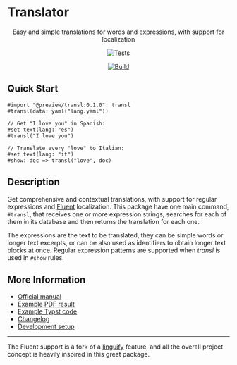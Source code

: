 # Translator

<center>

  Easy and simple translations for words and expressions, with support for localization

  [![Tests](https://github.com/mayconfmelo/transl/actions/workflows/tests.yml/badge.svg?branch=main)](https://github.com/mayconfmelo/transl/actions/workflows/tests.yml)

  [![Build](https://github.com/mayconfmelo/transl/actions/workflows/build.yml/badge.svg)](https://github.com/mayconfmelo/transl/actions/workflows/build.yml)

</center>

## Quick Start

```typ
#import "@preview/transl:0.1.0": transl
#transl(data: yaml("lang.yaml"))

// Get "I love you" in Spanish:
#set text(lang: "es")
#transl("I love you")

// Translate every "love" to Italian:
#set text(lang: "it")
#show: doc => transl("love", doc)
```

## Description

Get comprehensive and contextual translations, with support for regular
expressions and [Fluent](https://projectfluent.org/) localization. This package
have one main command, `#transl`, that receives one or more expression strings,
searches for each of them in its database and then returns the translation for
each one.

The expressions are the text to be translated, they can be simple words or longer
text excerpts, or can be also used as identifiers to obtain longer text blocks at
once. Regular expression patterns are supported when _transl_ is used in `#show`
rules.


## More Information

- [Official manual](https://raw.githubusercontent.com/mayconfmelo/transl/refs/tags/1.1.0/docs/manual.pdf)
- [Example PDF result](https://raw.githubusercontent.com/mayconfmelo/transl/refs/tags/1.1.0/docs/example.pdf)
- [Example Typst code](https://github.com/mayconfmelo/transl/blob/1.1.0/template/main.typ)
- [Changelog](https://github.com/mayconfmelo/transl/blob/main/changelog.md)
- [Development setup](https://github.com/mayconfmelo/transl/blob/main/docs/setup.md)

---------------

The Fluent support is a fork of a [linguify](https://github.com/typst-community/linguify/)
feature, and all the overall project concept is heavily inspired in this great package.